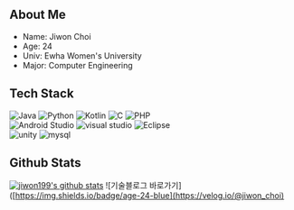 
<!-- Hi, I'm [Windard](https://windard.com) 👋
 
![age](https://img.shields.io/badge/age-24-blue)
![focus](https://img.shields.io/badge/focus-android-brightgreen)
[![Hits](https://hits.seeyoufarm.com/api/count/incr/badge.svg?url=https%3A%2F%2Fgithub.com%2Fjiwon199&count_bg=%2379C83D&title_bg=%23555555&icon=&icon_color=%23E7E7E7&title=hits&edge_flat=false)](https://hits.seeyoufarm.com)
-->
## About Me
- Name: Jiwon Choi
- Age: 24
- Univ: Ewha Women's University
- Major:  Computer Engineering
## Tech Stack
![Java](https://img.shields.io/badge/Java-ED8B00?style=for-the-badge&logo=java&logoColor=white) ![Python](https://img.shields.io/badge/Python-FFD43B?style=for-the-badge&logo=python&logoColor=blue) ![Kotlin](https://img.shields.io/badge/Kotlin-0095D5?&style=for-the-badge&logo=kotlin&logoColor=white) ![C](https://img.shields.io/badge/C-00599C?style=for-the-badge&logo=c&logoColor=white)  ![PHP](https://img.shields.io/badge/PHP-777BB4?style=for-the-badge&logo=php&logoColor=white)
<br/>
![Android Studio](https://img.shields.io/badge/Android_Studio-3DDC84?style=for-the-badge&logo=android-studio&logoColor=white) ![visual studio](https://img.shields.io/badge/Visual_Studio-5C2D91?style=for-the-badge&logo=visual%20studio&logoColor=white) ![Eclipse](https://img.shields.io/badge/Eclipse-2C2255?style=for-the-badge&logo=eclipse&logoColor=white)
<br/>
![unity](	https://img.shields.io/badge/Unity-100000?style=for-the-badge&logo=unity&logoColor=white) ![mysql](https://img.shields.io/badge/MySQL-005C84?style=for-the-badge&logo=mysql&logoColor=white)  
## Github Stats
[![jiwon199's github stats](https://github-readme-stats.vercel.app/api?username=jiwon199&count_private=true&hide=stars&count_private=true)](https://github.com/jiwon199)
![기술블로그 바로가기]([https://img.shields.io/badge/age-24-blue](https://velog.io/@jiwon_choi)
 


 

